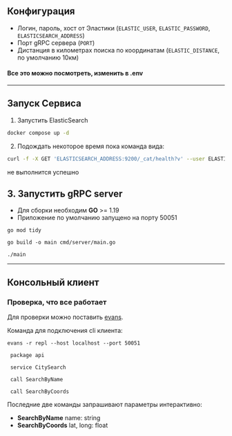 ## Конфигурация

* Логин, пароль, хост от Эластики (`ELASTIC_USER`, `ELASTIC_PASSWORD`, `ELASTICSEARCH_ADDRESS`)
* Порт gRPC сервера (`PORT`)
* Дистанция в километрах поиска по координатам (`ELASTIC_DISTANCE`, по умолчанию 10км)

#### Все это можно посмотреть, изменить в .env

---

## Запуск Сервиса


1. Запустить ElasticSearch
```bash
docker compose up -d
```

2. Подождать некоторое время пока команда вида: 
```bash
curl -f -X GET 'ELASTICSEARCH_ADDRESS:9200/_cat/health?v' --user ELASTIC_USER:ELASTIC_PASSWORD
```
не выполнится успешно

## 3. Запустить gRPC server

* Для сборки необходим **GO** >= 1.19
* Приложение по умолчанию запущено на порту 50051

```
go mod tidy
```

```
go build -o main cmd/server/main.go 
```

```
./main
```

---

## Консольный клиент

### Проверка, что все работает

Для проверки можно поставить [evans](https://github.com/ktr0731/evans/releases/tag/v0.10.11).

Команда для подключения cli клиента:

```
evans -r repl --host localhost --port 50051
```

```
 package api
```

```
 service CitySearch
```

```
 call SearchByName
```

```
 call SearchByCoords
```

Последние две команды запрашивают параметры интерактивно:

* **SearchByName**  name: string
* **SearchByCoords** lat, long: float